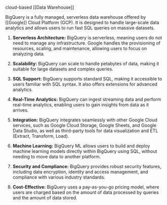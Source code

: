 cloud-based [[Data Warehouse]]

BigQuery is a fully managed, serverless data warehouse offered by [[Google]] Cloud Platform (GCP). It is designed to handle large-scale data analytics and allows users to run fast SQL queries on massive datasets. 

1. **Serverless Architecture:** BigQuery is serverless, meaning users do not need to manage any infrastructure. Google handles the provisioning of resources, scaling, and maintenance, allowing users to focus on analyzing data.

2. **Scalability:** BigQuery can scale to handle petabytes of data, making it suitable for large datasets and complex queries.

3. **SQL Support:** BigQuery supports standard SQL, making it accessible to users familiar with SQL syntax. It also offers extensions for advanced analytics.

4. **Real-Time Analytics:** BigQuery can ingest streaming data and perform real-time analytics, enabling users to gain insights from data as it arrives.

5. **Integration:** BigQuery integrates seamlessly with other Google Cloud services, such as Google Cloud Storage, Google Sheets, and Google Data Studio, as well as third-party tools for data visualization and ETL (Extract, Transform, Load).

6. **Machine Learning:** BigQuery ML allows users to build and deploy machine learning models directly within BigQuery using SQL, without needing to move data to another platform.

7. **Security and Compliance:** BigQuery provides robust security features, including data encryption, identity and access management, and compliance with various industry standards.

8. **Cost-Effective:** BigQuery uses a pay-as-you-go pricing model, where users are charged based on the amount of data processed by queries and the amount of data stored.